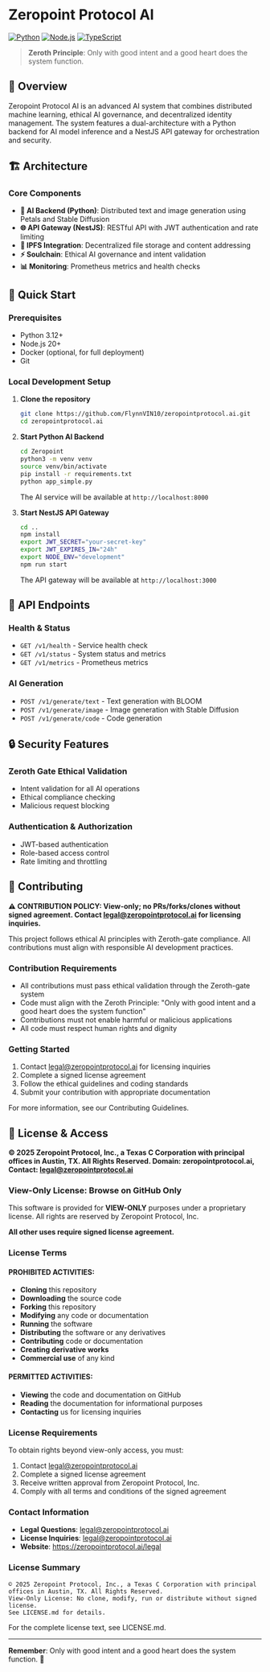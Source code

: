 # Zeropoint Protocol AI

[![Python](https://img.shields.io/badge/Python-3.12+-blue.svg)](https://www.python.org/downloads/)
[![Node.js](https://img.shields.io/badge/Node.js-20+-green.svg)](https://nodejs.org/)
[![TypeScript](https://img.shields.io/badge/TypeScript-5.0+-blue.svg)](https://www.typescriptlang.org/)

> **Zeroth Principle**: Only with good intent and a good heart does the system function.

## 🌟 Overview

Zeropoint Protocol AI is an advanced AI system that combines distributed machine learning, ethical AI governance, and decentralized identity management. The system features a dual-architecture with a Python backend for AI model inference and a NestJS API gateway for orchestration and security.

## 🏗️ Architecture

### Core Components

- **🤖 AI Backend (Python)**: Distributed text and image generation using Petals and Stable Diffusion
- **🌐 API Gateway (NestJS)**: RESTful API with JWT authentication and rate limiting
- **🔗 IPFS Integration**: Decentralized file storage and content addressing
- **⚡ Soulchain**: Ethical AI governance and intent validation
- **📊 Monitoring**: Prometheus metrics and health checks

## 🚀 Quick Start

### Prerequisites

- Python 3.12+
- Node.js 20+
- Docker (optional, for full deployment)
- Git

### Local Development Setup

1. **Clone the repository**
   ```bash
   git clone https://github.com/FlynnVIN10/zeropointprotocol.ai.git
   cd zeropointprotocol.ai
   ```

2. **Start Python AI Backend**
   ```bash
   cd Zeropoint
   python3 -m venv venv
   source venv/bin/activate
   pip install -r requirements.txt
   python app_simple.py
   ```
   The AI service will be available at `http://localhost:8000`

3. **Start NestJS API Gateway**
   ```bash
   cd ..
   npm install
   export JWT_SECRET="your-secret-key"
   export JWT_EXPIRES_IN="24h"
   export NODE_ENV="development"
   npm run start
   ```
   The API gateway will be available at `http://localhost:3000`

## 📡 API Endpoints

### Health & Status
- `GET /v1/health` - Service health check
- `GET /v1/status` - System status and metrics
- `GET /v1/metrics` - Prometheus metrics

### AI Generation
- `POST /v1/generate/text` - Text generation with BLOOM
- `POST /v1/generate/image` - Image generation with Stable Diffusion
- `POST /v1/generate/code` - Code generation

## 🔒 Security Features

### Zeroth Gate Ethical Validation
- Intent validation for all AI operations
- Ethical compliance checking
- Malicious request blocking

### Authentication & Authorization
- JWT-based authentication
- Role-based access control
- Rate limiting and throttling

## 🤝 Contributing

**⚠️ CONTRIBUTION POLICY: View-only; no PRs/forks/clones without signed agreement. Contact legal@zeropointprotocol.ai for licensing inquiries.**

This project follows ethical AI principles with Zeroth-gate compliance. All contributions must align with responsible AI development practices.

### **Contribution Requirements**

* All contributions must pass ethical validation through the Zeroth-gate system
* Code must align with the Zeroth Principle: "Only with good intent and a good heart does the system function"
* Contributions must not enable harmful or malicious applications
* All code must respect human rights and dignity

### **Getting Started**

1. Contact legal@zeropointprotocol.ai for licensing inquiries
2. Complete a signed license agreement
3. Follow the ethical guidelines and coding standards
4. Submit your contribution with appropriate documentation

For more information, see our Contributing Guidelines.

## 📑 License & Access

**© 2025 Zeropoint Protocol, Inc., a Texas C Corporation with principal offices in Austin, TX. All Rights Reserved. Domain: zeropointprotocol.ai, Contact: legal@zeropointprotocol.ai**

### **View-Only License: Browse on GitHub Only**

This software is provided for **VIEW-ONLY** purposes under a proprietary license. All rights are reserved by Zeropoint Protocol, Inc.

**All other uses require signed license agreement.**

### **License Terms**

#### **PROHIBITED ACTIVITIES:**

* **Cloning** this repository
* **Downloading** the source code
* **Forking** this repository
* **Modifying** any code or documentation
* **Running** the software
* **Distributing** the software or any derivatives
* **Contributing** code or documentation
* **Creating derivative works**
* **Commercial use** of any kind

#### **PERMITTED ACTIVITIES:**

* **Viewing** the code and documentation on GitHub
* **Reading** the documentation for informational purposes
* **Contacting** us for licensing inquiries

### **License Requirements**

To obtain rights beyond view-only access, you must:

1. Contact legal@zeropointprotocol.ai
2. Complete a signed license agreement
3. Receive written approval from Zeropoint Protocol, Inc.
4. Comply with all terms and conditions of the signed agreement

### **Contact Information**

* **Legal Questions**: legal@zeropointprotocol.ai
* **License Inquiries**: legal@zeropointprotocol.ai
* **Website**: https://zeropointprotocol.ai/legal

### **License Summary**

```
© 2025 Zeropoint Protocol, Inc., a Texas C Corporation with principal offices in Austin, TX. All Rights Reserved.
View-Only License: No clone, modify, run or distribute without signed license.
See LICENSE.md for details.
```

For the complete license text, see LICENSE.md.

---

**Remember**: Only with good intent and a good heart does the system function. 🌟
